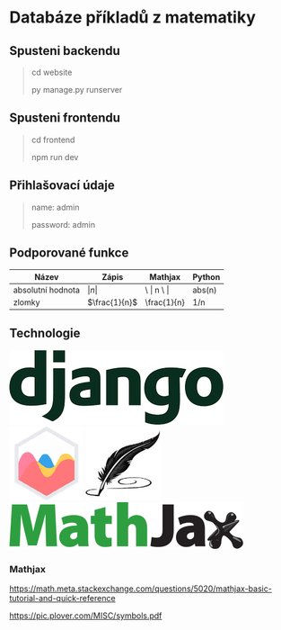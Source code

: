 # Databáze příkladů z matematiky

## Spusteni backendu

>cd website
>
>py manage.py runserver

## Spusteni frontendu

>cd frontend
>
>npm run dev

## Přihlašovací údaje

>name: admin
>
>password: admin

## Podporované funkce

| Název             | Zápis           | Mathjax       | Python   |
| -----------       | -----------     | -------       | -------  |
| absolutní hodnota | \|$n$\|           | \ \| n \ \|   | abs(n)   |
| zlomky            | $\frac{1}{n}$ | \frac{1}{n}   | 1/n      |


## Technologie

<img src="./img/django.png" alt="django"></img>
<img src="./img/chart.jpg" alt="chart.js" style="max-height:132px;"></img>
<img src="./img/mathquill.jpg" alt="mathquill" style="max-height:132px;"></img>
<img src="./img/math_jax.svg" alt="math_jax" style="max-height:120px;"></img>

### Mathjax
https://math.meta.stackexchange.com/questions/5020/mathjax-basic-tutorial-and-quick-reference

https://pic.plover.com/MISC/symbols.pdf